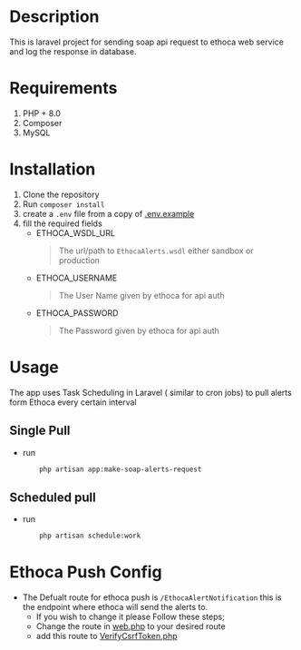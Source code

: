 # Description
This is laravel project for sending soap api request to ethoca web service and log the response in database.

# Requirements
1. PHP + 8.0
2. Composer
3. MySQL

# Installation
1. Clone the repository
2. Run `composer install`
3. create a `.env` file from a copy of [.env.example](.env.example)
4. fill the required fields 
   - ETHOCA_WSDL_URL 
        > The url/path to  `EthocaAlerts.wsdl` either sandbox or production 
   - ETHOCA_USERNAME 
        > The User Name given by ethoca for api auth
   - ETHOCA_PASSWORD
        > The Password given by ethoca for api auth

# Usage 

The app uses Task Scheduling in Laravel ( similar to cron jobs) to pull alerts form Ethoca every certain interval 
 
## Single Pull
- run
    ```bash
        php artisan app:make-soap-alerts-request
    ```
## Scheduled pull
- run 
    ```bash
        php artisan schedule:work
    ```

# Ethoca Push Config 
- The Defualt route for ethoca push is `/EthocaAlertNotification` this is the endpoint where ethoca will send the alerts to.
  - If you wish to change it please Follow these steps;
  - Change the route in [web.php](routes\web.php#L35) to your desired route 
  - add this route to [VerifyCsrfToken.php](app/Http/Middleware/VerifyCsrfToken.php#L15)
